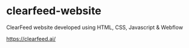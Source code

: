 # clearfeed-website
ClearFeed website developed using HTML, CSS, Javascript &amp; Webflow

https://clearfeed.ai/

